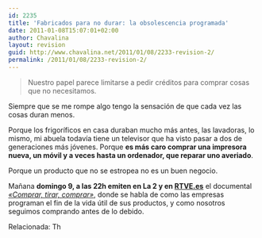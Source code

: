 ```yaml
---
id: 2235
title: 'Fabricados para no durar: la obsolescencia programada'
date: 2011-01-08T15:07:01+02:00
author: Chavalina
layout: revision
guid: http://www.chavalina.net/2011/01/08/2233-revision-2/
permalink: /2011/01/08/2233-revision-2/
---
```

> Nuestro papel parece limitarse a pedir créditos para comprar cosas que no necesitamos.

Siempre que se me rompe algo tengo la sensación de que cada vez las cosas duran menos.

Porque los frigoríficos en casa duraban mucho más antes, las lavadoras, lo mismo, mi abuela todavía tiene un televisor que ha visto pasar a dos de generaciones más jóvenes. Porque **es más caro comprar una impresora nueva, un móvil y a veces hasta un ordenador, que reparar uno averiado**.

Porque un producto que no se estropea no es un buen negocio.

Mañana **domingo 9, a las 22h emiten en La 2 y en <a href="http://www.rtve.es/television/documentales/comprar-tirar-comprar/directo/" target="_blank">RTVE.es</a>** el documental <a href="http://www.rtve.es/television/documentales/comprar-tirar-comprar/" target="_blank"><em>«Comprar, tirar, comprar»</em></a>, donde se habla de como las empresas programan el fin de la vida útil de sus productos, y como nosotros seguimos comprando antes de lo debido.

<p style="text-align: center;">
</p>

Relacionada: Th